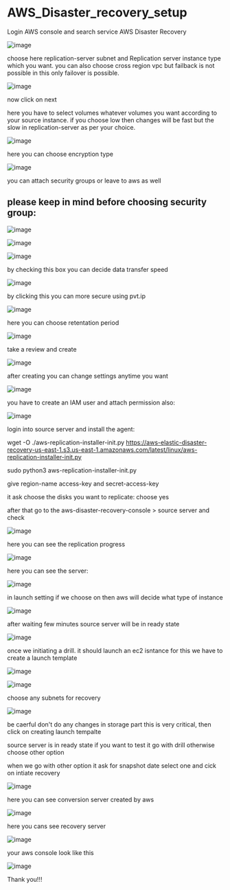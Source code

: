 # AWS_Disaster_recovery_setup

Login AWS console and search service AWS Disaster Recovery

![image](https://user-images.githubusercontent.com/85988020/183416652-52d1a074-4219-4152-8ca4-37a64a0458dc.png)

choose here replication-server subnet and Replication server instance type which you want. you can also choose cross region vpc but failback is not possible in this only failover is possible.

![image](https://user-images.githubusercontent.com/85988020/183418118-98dddf93-fd86-4e5c-807f-6f302b464b00.png)

now click on next

here you have to select volumes whatever volumes you want according to your source instance.
if you choose low then changes will be fast but the slow in replication-server as per your choice.

![image](https://user-images.githubusercontent.com/85988020/183418717-61a39ace-0e7a-4240-93fe-d250b16cd10d.png)

here you can choose encryption type

![image](https://user-images.githubusercontent.com/85988020/183419194-2f6fb352-5c5a-42e9-a3fb-df24a4a25d44.png)

you can attach security groups or leave to aws as well

## please keep in mind before choosing security group:

![image](https://user-images.githubusercontent.com/85988020/185546666-38c21c70-e42b-44d3-b35a-92bb51d665a5.png)

![image](https://user-images.githubusercontent.com/85988020/185546988-8a7b19bf-3524-4d79-8772-b25a4a1903ad.png)

![image](https://user-images.githubusercontent.com/85988020/183419366-784b1b09-f372-4f23-9910-95d13b3e2c92.png)

by checking this box you can decide data transfer speed

![image](https://user-images.githubusercontent.com/85988020/183419567-026009d8-b66d-4582-96b0-67f622ed53be.png)

by clicking this you can more secure using pvt.ip

![image](https://user-images.githubusercontent.com/85988020/183419832-c205b09a-c584-4894-be75-d2e605beed3e.png)

here you can choose retentation period

![image](https://user-images.githubusercontent.com/85988020/183420031-d89393a6-963a-454d-b7c4-b2000b3010b5.png)

take a review and create

![image](https://user-images.githubusercontent.com/85988020/183420270-74b7cea7-5c2c-40fe-b202-48debe078042.png)

after creating you can change settings anytime you want 

![image](https://user-images.githubusercontent.com/85988020/183420508-2604ba51-8839-4337-9354-b2a3f80c994a.png)

you have to create an IAM user and attach permission also:

![image](https://user-images.githubusercontent.com/85988020/183421092-75615bad-e5b4-4a4d-987c-e600a7fe3a78.png)

login into source server and install the agent:

wget -O ./aws-replication-installer-init.py https://aws-elastic-disaster-recovery-us-east-1.s3.us-east-1.amazonaws.com/latest/linux/aws-replication-installer-init.py

sudo python3 aws-replication-installer-init.py

give region-name access-key and secret-access-key 

it ask choose the disks you want to replicate: choose yes

after that go to the aws-disaster-recovery-console > source server and check 

![image](https://user-images.githubusercontent.com/85988020/183422692-96af04cd-3f37-43d8-aeeb-6dab3d03db41.png)

here you can see the replication progress

![image](https://user-images.githubusercontent.com/85988020/183422855-84cde75e-b640-4d23-8590-44cf4c12867a.png)

here you can see the server:

![image](https://user-images.githubusercontent.com/85988020/183423045-35aa30cf-4dde-4eb4-8eaa-2275d52f94e9.png)

in launch setting if we choose on then aws will decide what type of instance 

![image](https://user-images.githubusercontent.com/85988020/183423694-415df5b8-9757-423c-9779-dcfcfa5368e0.png)

after waiting few minutes source server will be in ready state

![image](https://user-images.githubusercontent.com/85988020/183424360-63e9c99e-a11b-4082-b08f-6ea7da1d937b.png)

once we initiating a drill. it should launch an ec2 isntance for this we have to create a launch template

![image](https://user-images.githubusercontent.com/85988020/183424795-f077aedb-c850-4bae-8f49-a11d9c25123a.png)

![image](https://user-images.githubusercontent.com/85988020/183424929-f08bc196-89ea-43d2-9714-3b350daebdef.png)

choose any subnets for recovery 

![image](https://user-images.githubusercontent.com/85988020/183425091-6eed9eee-4581-425e-9ead-af92405f3df4.png)

be caerful don't do any changes in storage part this is very critical, then click on creating launch tempalte

source server is in ready state if you want to test it go with drill otherwise choose other option

when we go with other option it ask for snapshot date select one and cick on intiate recovery

![image](https://user-images.githubusercontent.com/85988020/183425974-4f9f65ae-5218-4f89-afdc-68337caa67ca.png)

here you can see conversion server created by aws 

![image](https://user-images.githubusercontent.com/85988020/183426368-5755a026-43ec-433a-923b-c8656228ac34.png)

here you cans see recovery server 

![image](https://user-images.githubusercontent.com/85988020/183426964-d2c0c023-d0ef-43c8-aa1e-3712a1f9438e.png)

your aws console look like this 

![image](https://user-images.githubusercontent.com/85988020/183427586-be2fe0dd-954b-49a8-bfc2-e181652fa7f1.png)

Thank you!!!







